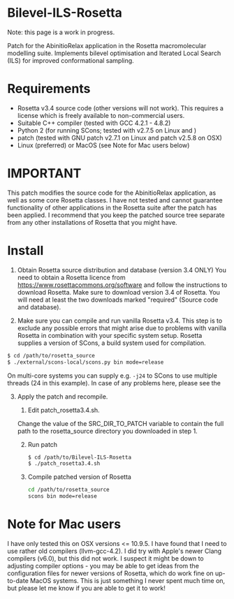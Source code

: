 # Bilevel-ILS-Rosetta
Note: this page is a work in progress.

Patch for the AbinitioRelax application in the Rosetta macromolecular modelling suite. Implements bilevel optimisation and Iterated Local Search (ILS) for improved conformational sampling.

# Requirements
 - Rosetta v3.4 source code (other versions will not work). This requires a license which is freely available to non-commercial users.
 - Suitable C++ compiler (tested with GCC 4.2.1 - 4.8.2)
 - Python 2 (for running SCons; tested with v2.7.5 on Linux and )
 - patch (tested with GNU patch v2.7.1 on Linux and patch v2.5.8 on OSX)
 - Linux (preferred) or MacOS (see Note for Mac users below)

# IMPORTANT
This patch modifies the source code for the AbinitioRelax application, as well as some core Rosetta classes. I have not tested and cannot guarantee functionality of other applications in the Rosetta suite after the patch has been applied. I recommend that you keep the patched source tree separate from any other installations of Rosetta that you might have.

# Install
1. Obtain Rosetta source distribution and database (version 3.4 ONLY)
You need to obtain a Rosetta licence from https://www.rosettacommons.org/software and follow the instructions to download Rosetta. Make sure to download version 3.4 of Rosetta. You will need at least the two downloads marked "required" (Source code and database).

2. Make sure you can compile and run vanilla Rosetta v3.4.
This step is to exclude any possible errors that might arise due to problems with vanilla Rosetta in combination with your specific system setup.
Rosetta supplies a version of SCons, a build system used for compilation.
```sh
$ cd /path/to/rosetta_source
$ ./external/scons-local/scons.py bin mode=release
```
On multi-core systems you can supply e.g. ``` -j24 ``` to SCons to use multiple threads (24 in this example).
In case of any problems here, please see the 

3. Apply the patch and recompile.
	1. Edit patch_rosetta3.4.sh.
	
	Change the value of the SRC_DIR_TO_PATCH variable to contain the full path to the rosetta_source directory you downloaded in step 1.
	
	2. Run patch
		```sh
		$ cd /path/to/Bilevel-ILS-Rosetta
		$ ./patch_rosetta3.4.sh
		```
	3. Compile patched version of Rosetta
		```sh
		cd /path/to/rosetta_source
		scons bin mode=release
		```
		

# Note for Mac users
I have only tested this on OSX versions <= 10.9.5. I have found that I need to use rather old compilers (llvm-gcc-4.2). I did try with Apple's newer Clang compilers (v6.0), but this did not work. I suspect it might be down to adjusting compiler options - you may be able to get ideas from the configuration files for newer versions of Rosetta, which do work fine on up-to-date MacOS systems. This is just something I never spent much time on, but please let me know if you are able to get it to work!
